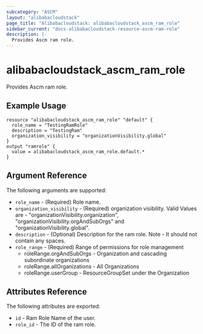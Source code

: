 ```yaml
---
subcategory: "ASCM"
layout: "alibabacloudstack"
page_title: "Alibabacloudstack: alibabacloudstack_ascm_ram_role"
sidebar_current: "docs-alibabacloudstack-resource-ascm-ram-role"
description: |-
  Provides Ascm ram role.
---
```


# alibabacloudstack\_ascm_ram_role

Provides Ascm ram role.

## Example Usage

```
resource "alibabacloudstack_ascm_ram_role" "default" {
  role_name = "TestingRamRole"
  description = "TestingRam"
  organization_visibility = "organizationVisibility.global"
}
output "ramrole" {
  value = alibabacloudstack_ascm_ram_role.default.*
}
```
## Argument Reference

The following arguments are supported:

* `role_name` - (Required) Role name. 
* `organization_visibility` - (Required) organization visibility. Valid Values are - "organizationVisibility.organization", "organizationVisibility.orgAndSubOrgs" and "organizationVisibility.global".
* `description` - (Optional) Description for the ram role. Note - It should not contain any spaces.
* `role_range` - (Required) Range of permissions for role management
  * roleRange.orgAndSubOrgs - Organization and cascading subordinate organizations
  * roleRange.allOrganizations - All Organizations
  * roleRange.userGroup - ResourceGroupSet under the Organization

## Attributes Reference

The following attributes are exported:

* `id` - Ram Role Name of the user.
* `role_id` - The ID of the ram role.
